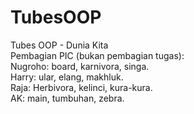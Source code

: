 # TubesOOP
Tubes OOP - Dunia Kita<br/>
Pembagian PIC (bukan pembagian tugas):<br/>
Nugroho: board, karnivora, singa.<br/>
Harry: ular, elang, makhluk.<br/>
Raja: Herbivora, kelinci, kura-kura.<br/>
AK: main, tumbuhan, zebra.

